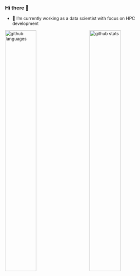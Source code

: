 ### Hi there 👋

- 🔭 I’m currently working as a data scientist with focus on HPC development

<img src="https://github-readme-stats.vercel.app/api?username=MartinMikkelsen&show_icons=true&theme=transparent" alt="github stats" width="45%" align="right"/>
<img src="https://github-readme-stats.vercel.app/api/top-langs/?username=MartinMikkelsen&show_icons=true&theme=transparent" alt="github languages" width="45%" align="left"/>
